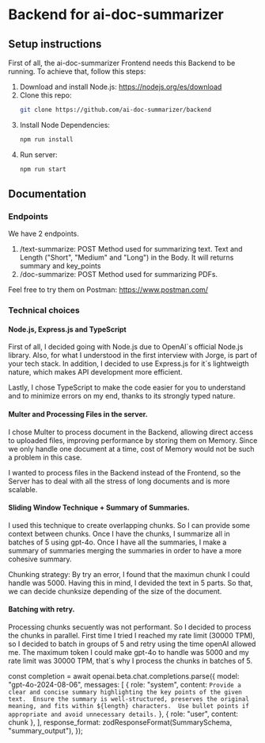 # Backend for ai-doc-summarizer


## Setup instructions
First of all, the ai-doc-summarizer Frontend needs this Backend to be running. To achieve that, follow this steps:

1. Download and install Node.js:
https://nodejs.org/es/download
1. Clone this repo: 
    ```bash
    git clone https://github.com/ai-doc-summarizer/backend
    ```
2. Install Node Dependencies:
    ```bash
    npm run install
    ```
2. Run server:
    ```bash
    npm run start
    ```
## Documentation
### Endpoints
We have 2 endpoints.
1. /text-summarize: POST Method used for summarizing text. Text and Length ("Short", "Medium" and "Long") in the Body. It will returns summary and key_points
2. /doc-summarize: POST Method used for summarizing PDFs.

Feel free to try them on Postman: https://www.postman.com/

### Technical choices
#### Node.js, Express.js and TypeScript

First of all, I decided going with Node.js due to OpenAI´s official Node.js library. Also, for what I understood in the first interview with Jorge, is part of your tech stack. In addition, I decided to use Express.js for it´s lightweigth nature, which makes API development more efficient.

Lastly, I chose TypeScript to make the code easier for you to understand and to minimize errors on my end, thanks to its strongly typed nature.

#### Multer and Processing Files in the server.
I chose Multer to process document in the Backend, allowing direct access to uploaded files, improving performance by storing them on Memory. Since we only handle one document at a time, cost of Memory would not be such a problem in this case.

I wanted to process files in the Backend instead of the Frontend, so the Server has to deal with all the stress of long documents and is more scalable.

#### Sliding Window Technique + Summary of Summaries.
I used this technique to create overlapping chunks. So I can provide some context between chunks. Once I have the chunks, I summarize all in batches of 5 using gpt-4o. Once I have all the summaries, I make a summary of summaries merging the summaries in order to have a more cohesive summary.

Chunking strategy:
By try an error, I found that the maximun chunk I could handle was 5000. Having this in mind, I devided the text in 5 parts. So that, we can decide chunksize depending of the size of the document.


#### Batching with retry.
Processing chunks secuently was not performant. So I decided to process the chunks in parallel. First time I tried I reached my rate limit (30000 TPM), so I decided to batch in groups of 5 and retry using the time openAI allowed me. The maximum token I could make gpt-4o to handle was 5000 and my rate limit was 30000 TPM, that´s why I process the chunks in batches of 5.

const completion = await openai.beta.chat.completions.parse({
    model: "gpt-4o-2024-08-06",
    messages: [
        { 
            role: "system", 
            content: `Provide a clear and concise summary highlighting the key points of the given text. 
                      Ensure the summary is well-structured, preserves the original meaning, and fits within ${length} characters. 
                      Use bullet points if appropriate and avoid unnecessary details.` 
        },
        { role: "user", content: chunk },
    ],
    response_format: zodResponseFormat(SummarySchema, "summary_output"),
});

